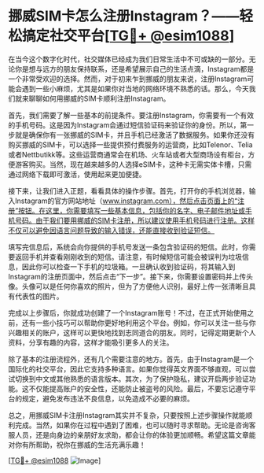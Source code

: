# 挪威SIM卡怎么注册Instagram？——轻松搞定社交平台[[TG💪+ @esim1088](https://t.me/s/esim1088)]

在当今这个数字化时代，社交媒体已经成为我们日常生活中不可或缺的一部分。无论你是想与远方的朋友保持联系，还是希望展示自己的生活点滴，Instagram都是一个非常受欢迎的选择。然而，对于初来乍到挪威的朋友来说，注册Instagram可能会遇到一些小麻烦，尤其是如果你对当地的网络环境不熟悉的话。那么，今天我们就来聊聊如何用挪威的SIM卡顺利注册Instagram。

首先，我们需要了解一些基本的前提条件。要注册Instagram，你需要有一个有效的手机号码。这是因为Instagram会通过短信验证码来验证你的身份。所以，第一步就是确保你有一张挪威的SIM卡，并且手机已经激活了数据服务。如果你还没有购买挪威的SIM卡，可以选择一些提供预付费服务的运营商，比如Telenor、Telia或者Nettbutikk等。这些运营商通常会在机场、火车站或者大型商场设有柜台，方便游客购买。当然，现在越来越多的人选择eSIM卡，这种卡无需实体卡槽，只需通过网络下载即可激活，使用起来更加便捷。

接下来，让我们进入正题，看看具体的操作步骤。首先，打开你的手机浏览器，输入Instagram的官方网站地址（www.instagram.com），然后点击页面上的“注册”按钮。在这里，你需要填写一些基本信息，包括你的名字、电子邮件地址或手机号码。由于我们要用挪威的SIM卡注册，所以建议使用手机号码进行注册。这样不仅可以避免因语言问题导致的输入错误，还能直接收到验证短信。

填写完信息后，系统会向你提供的手机号发送一条包含验证码的短信。此时，你需要返回手机并查看刚刚收到的短信。请注意，有时候短信可能会被误判为垃圾信息，因此你可以检查一下手机的垃圾箱。一旦确认收到验证码，将其输入到Instagram的注册页面中，然后点击“下一步”。接下来，你需要设置密码并上传头像。头像可以是任何你喜欢的照片，但为了方便他人识别，最好上传一张清晰且具有代表性的图片。

完成以上步骤后，你就成功创建了一个Instagram账号！不过，在正式开始使用之前，还有一些小技巧可以帮助你更好地利用这个平台。例如，你可以关注一些与你兴趣相关的账户，这样可以更快地找到志同道合的朋友。同时，记得定期更新个人资料，分享有趣的内容，这样才能吸引更多人的关注。

除了基本的注册流程外，还有几个需要注意的地方。首先，由于Instagram是一个国际化的社交平台，因此它支持多种语言。如果你觉得英文界面不够直观，可以尝试切换到中文或其他熟悉的语言版本。其次，为了保护隐私，建议开启两步验证功能。这不仅能提高账户的安全性，还能防止被盗号的风险。最后，不要忘记遵守平台的规定，避免发布违法不良信息，以免造成不必要的麻烦。

总之，用挪威SIM卡注册Instagram其实并不复杂，只要按照上述步骤操作就能顺利完成。当然，如果你在过程中遇到了困难，也可以随时寻求帮助。无论是咨询客服人员，还是向身边的亲朋好友求助，都会让你的体验更加顺畅。希望这篇文章能对你有所帮助，祝你在挪威的生活充满乐趣！

[[TG💪+ @esim1088](https://t.me/s/esim1088) ![Image](https://i.postimg.cc/4NQfJmqS/Snipaste-2025-05-13-00-14-12.png)]